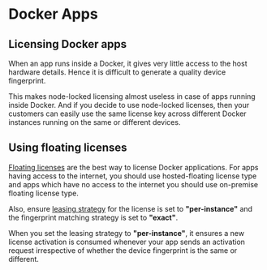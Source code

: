 # Docker Apps

## Licensing Docker apps

When an app runs inside a Docker, it gives very little access to the host hardware details. Hence it is difficult to generate a quality device fingerprint.

This makes node-locked licensing almost useless in case of apps running inside Docker. And if you decide to use node-locked licenses, then your customers can easily use the same license key across different Docker instances running on the same or different devices.

## Using floating licenses

[Floating licenses](floating-licenses/) are the best way to license Docker applications. For apps having access to the internet, you should use hosted-floating license type and apps which have no access to the internet you should use on-premise floating license type. 

Also, ensure [leasing strategy](https://docs.cryptlex.com/license-management/license-policies#leasing-strategy) for the license is set to **"per-instance"** and the fingerprint matching strategy is set to **"exact"**.

When you set the leasing strategy to **"per-instance"**, it ensures a new license activation is consumed whenever your app sends an activation request irrespective of whether the device fingerprint is the same or different.



